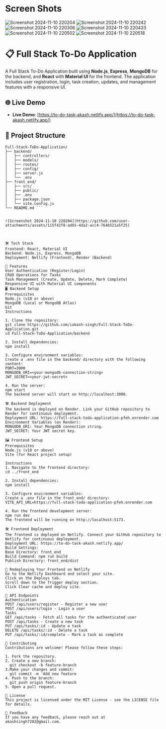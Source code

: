 # Screen Shots
![Screenshot 2024-11-10 220204](https://github.com/user-attachments/assets/12f5242f-2c84-49c9-a29d-4ae92fb05125)
![Screenshot 2024-11-10 220242](https://github.com/user-attachments/assets/abb9cbee-4982-4913-8de9-54b0fd8254a6)
![Screenshot 2024-11-10 220306](https://github.com/user-attachments/assets/16ebb2d0-ccf3-4040-9d37-f47bb2c2e1c9)
![Screenshot 2024-11-10 220433](https://github.com/user-attachments/assets/2b42e4e8-6741-4620-a2dc-01f507a2f800)
![Screenshot 2024-11-10 220502](https://github.com/user-attachments/assets/4e33105c-8558-4e1e-aadc-a6de73a746db)
![Screenshot 2024-11-10 220518](https://github.com/user-attachments/assets/e6ec8be5-a980-4dcf-9c63-4a72cbcaf359)

# 📋 Full Stack To-Do Application

A Full Stack To-Do Application built using **Node.js**, **Express**, **MongoDB** for the backend, and **React** with **Material UI** for the frontend. The application includes user registration, login, task creation, updates, and management features with a responsive UI.

## 🌐 Live Demo

- **Live Demo**: [https://to-do-task-akash.netlify.app/](https://to-do-task-akash.netlify.app/)

## 📂 Project Structure

```plaintext
Full-Stack-ToDo-Application/
├── backend/
│   ├── controllers/
│   ├── models/
│   ├── routes/
│   ├── config/
│   ├── server.js
│   └── .env
├── front_end/
│   ├── src/
│   ├── public/
│   ├── .env
│   ├── package.json
│   └── vite.config.js
└── README.md ```


![Screenshot 2024-11-10 220204](https://github.com/user-attachments/assets/115f42f8-ad65-4da2-acc4-7646521a5f25)



🛠️ Tech Stack
Frontend: React, Material UI
Backend: Node.js, Express, MongoDB
Deployment: Netlify (Frontend), Render (Backend)

🚀 Features
User Authentication (Register/Login)
CRUD Operations for Tasks
Task Management (Create, Update, Delete, Mark Complete)
Responsive UI with Material UI components
🖥️ Backend Setup
Prerequisites
Node.js (v18 or above)
MongoDB (Local or MongoDB Atlas)
Git
Instructions

1. Clone the repository:
git clone https://github.com/iakash-singh/Full-Stack-ToDo-Application.git
cd Full-Stack-ToDo-Application/backend

2. Install dependencies:
npm install

3. Configure environment variables:
Create a .env file in the backend/ directory with the following content:
PORT=3000
MONGODB_URI=<your-mongodb-connection-string>
JWT_SECRET=<your-jwt-secret>

4. Run the server:
npm start
The backend server will start on http://localhost:3000.

🛠️ Backend Deployment
The backend is deployed on Render. Link your GitHub repository to Render for continuous deployment.
Deployment URL: https://full-stack-todo-application-pfeh.onrender.com
Environment Variables (on Render):
MONGODB_URI: Your MongoDB connection string.
JWT_SECRET: Your JWT secret key.

🖼️ Frontend Setup
Prerequisites
Node.js (v18 or above)
Vite (for React project setup)

Instructions
1. Navigate to the frontend directory:
cd ../front_end

2. Install dependencies:
npm install

3. Configure environment variables:
Create a .env file in the front_end/ directory:
VITE_API_URL=https://full-stack-todo-application-pfeh.onrender.com

4. Run the frontend development server:
npm run dev
The frontend will be running on http://localhost:5173.

🛠️ Frontend Deployment
The frontend is deployed on Netlify. Connect your GitHub repository to Netlify for continuous deployment.
Deployment URL: https://to-do-task-akash.netlify.app/
Build Settings:
Base Directory: front_end
Build Command: npm run build
Publish Directory: front_end/dist

🔄 Redeploying Your Frontend on Netlify
Go to the Netlify Dashboard and select your site.
Click on the Deploys tab.
Scroll down to the Trigger deploy section.
Click Clear cache and deploy site.

🌟 API Endpoints
Authentication
POST /api/users/register - Register a new user
POST /api/users/login - Login a user
Tasks
GET /api/tasks - Fetch all tasks for the authenticated user
POST /api/tasks - Create a new task
PUT /api/tasks/:id - Update a task
DELETE /api/tasks/:id - Delete a task
PUT /api/tasks/:id/complete - Mark a task as complete

🤝 Contributing
Contributions are welcome! Please follow these steps:

1. Fork the repository.
2. Create a new branch:
  git checkout -b feature-branch
3.Make your changes and commit:
  git commit -m 'Add new feature
4. Push to the branch:
  git push origin feature-branch
5. Open a pull request.

📄 License
This project is licensed under the MIT License - see the LICENSE file for details.

💬 Feedback
If you have any feedback, please reach out at akashsingh7202@gmail.com.

